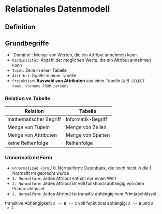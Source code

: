 # Relationales Datenmodell

## Definition

## Grundbegriffe

- ´Domäne´: Menge von Werten, die ein Attribut annehmen kann
- `Kardinalität`: Anzahl der möglichen Werte, die ein Attribut annehmen kann
- `Tupel`: Zeile in einer Tabelle
- `Attribut`: Spalte in einer Tabelle
- `Projektion`: **Auswahl von Attributen** aus einer Tabelle (z.B. `SELECT name, vorname FROM person`)

### Relation vs Tabelle

| Relation | Tabelle |
|----------|---------|
| mathematischer Begriff | Informatik-Begriff |
| Menge von Tupeln | Menge von Zeilen |
| Menge von Attributen | Menge von Spalten |
| keine Reihenfolge | Reihenfolge |

### Unnormalized Form

- `Unnormalized Form` / 0. Normalform: Datenbank, die noch nicht in die 1. Normalform gebracht wurde
- `1. Normalform`: Jedes Attribut enthält nur einen Wert
- `2. Normalform`: Jedes Attribut ist voll funktional abhängig von dem Primärschlüssel.
- `3. Normalform`: Jedes Attribut ist transitiv abhängig vom Primärschlüssel.

transitive Abhängigkeit: `A -> B -> C`
voll funktional abhängig: `A -> B` und `A -> C`
